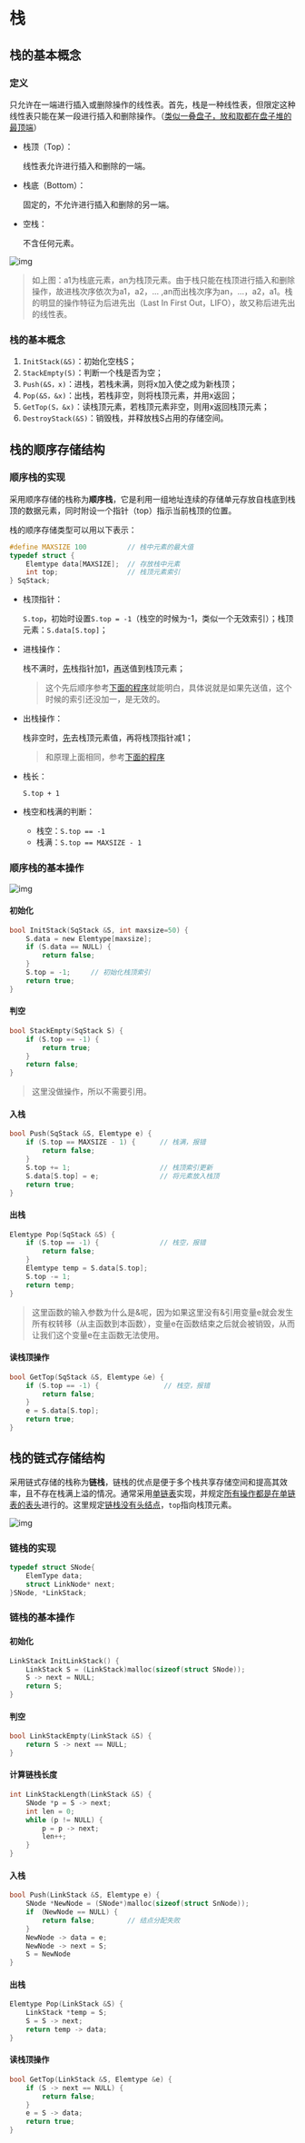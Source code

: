 # 栈

<!-- toc -->

## 栈的基本概念

### 定义

只允许在一端进行插入或删除操作的线性表。首先，栈是一种线性表，但限定这种线性表只能在某一段进行插入和删除操作。（<u>类似一叠盘子，放和取都在盘子堆的最顶端</u>）

* 栈顶（Top）：

  线性表允许进行插入和删除的一端。

* 栈底（Bottom）：

  固定的，不允许进行插入和删除的另一端。

* 空栈：

  不含任何元素。

![img](https://img.sped0nwen.com/image/2023/06/03/xojcwd-0.webp)

> 如上图：a1为栈底元素，an为栈顶元素。由于栈只能在栈顶进行插入和删除操作，故进栈次序依次为a1，a2，... ,an而出栈次序为an，...，a2，a1。栈的明显的操作特征为后进先出（Last In First Out，LIFO），故又称后进先出的线性表。

### 栈的基本概念

1. `InitStack(&S)`：初始化空栈S；
1. `StackEmpty(S)`：判断一个栈是否为空；
1. `Push(&S，x)`：进栈，若栈未满，则将x加入使之成为新栈顶；
1. `Pop(&S，&x)`：出栈，若栈非空，则将栈顶元素，并用x返回；
1. `GetTop(S，&x)`：读栈顶元素，若栈顶元素非空，则用x返回栈顶元素；
1. `DestroyStack(&S)`：销毁栈，并释放栈S占用的存储空间。

## 栈的顺序存储结构

### 顺序栈的实现

采用顺序存储的栈称为**顺序栈**，它是利用一组地址连续的存储单元存放自栈底到栈顶的数据元素，同时附设一个指针（top）指示当前栈顶的位置。

栈的顺序存储类型可以用以下表示：

```c
#define MAXSIZE 100          // 栈中元素的最大值
typedef struct {
    Elemtype data[MAXSIZE];  // 存放栈中元素
    int top;                 // 栈顶元素索引
} SqStack;
```

* 栈顶指针：

  `S.top`，初始时设置`S.top = -1`（栈空的时候为-1，类似一个无效索引）；栈顶元素：`S.data[S.top]`；

* 进栈操作：

  栈不满时，<u>先</u>栈指针加1，<u>再</u>送值到栈顶元素；

  > 这个先后顺序参考[下面的程序](#入栈)就能明白，具体说就是如果先送值，这个时候的索引还没加一，是无效的。

* 出栈操作：

  栈非空时，<u>先</u>去栈顶元素值，再将栈顶指针减1；

  > 和原理上面相同，参考[下面的程序](#出栈)

* 栈长：

  `S.top + 1`

* 栈空和栈满的判断：

  * 栈空：`S.top == -1`
  * 栈满：`S.top == MAXSIZE - 1`

### 顺序栈的基本操作

![img](https://img.sped0nwen.com/image/2023/06/04/sy2n4y-0.webp)

#### 初始化

```c
bool InitStack(SqStack &S, int maxsize=50) {
    S.data = new Elemtype[maxsize];
    if (S.data == NULL) {
        return false;
    }
    S.top = -1;     // 初始化栈顶索引
    return true;
}
```

#### 判空

```c
bool StackEmpty(SqStack S) {
    if (S.top == -1) {
        return true;
    }
    return false;
}
```

> 这里没做操作，所以不需要引用。

#### 入栈

```c
bool Push(SqStack &S, Elemtype e) {
    if (S.top == MAXSIZE - 1) {      // 栈满，报错
        return false;
    }
    S.top += 1;                      // 栈顶索引更新
    S.data[S.top] = e;               // 将元素放入栈顶
    return true;
}
```

#### 出栈

```c
Elemtype Pop(SqStack &S) {
    if (S.top == -1) {               // 栈空，报错
        return false;
    }
    Elemtype temp = S.data[S.top];
    S.top -= 1;
    return temp;
}
```

> 这里函数的输入参数为什么是&呢，因为如果这里没有&引用变量e就会发生所有权转移（从主函数到本函数），变量e在函数结束之后就会被销毁，从而让我们这个变量e在主函数无法使用。

#### 读栈顶操作

```c
bool GetTop(SqStack &S, Elemtype &e) {
    if (S.top == -1) {                // 栈空，报错
        return false;
    }
    e = S.data[S.top];
    return true;
}
```

## 栈的链式存储结构

采用链式存储的栈称为**链栈**，链栈的优点是便于多个栈共享存储空间和提高其效率，且不存在栈满上溢的情况。通常采用<u>单链表</u>实现，并规定<u>所有操作都是在单链表的表头</u>进行的。这里规定<u>链栈没有头结点</u>，`top`指向栈顶元素。

![img](https://img.sped0nwen.com/image/2023/06/04/u7wwsl-0.webp)

### 链栈的实现

```c
typedef struct SNode{
    ElemType data;
    struct LinkNode* next;
}SNode, *LinkStack;
```

### 链栈的基本操作

#### 初始化

```c
LinkStack InitLinkStack() {
    LinkStack S = (LinkStack)malloc(sizeof(struct SNode));
    S -> next = NULL;
    return S;
}
```

#### 判空

```c
bool LinkStackEmpty(LinkStack &S) {
    return S -> next == NULL;
}
```

#### 计算链栈长度

```c
int LinkStackLength(LinkStack &S) {
    SNode *p = S -> next;
    int len = 0;
    while (p != NULL) {
        p = p -> next;
        len++;
    }
}
```

#### 入栈

```c
bool Push(LinkStack &S, Elemtype e) {
    SNode *NewNode = (SNode*)malloc(sizeof(struct SnNode));
    if （NewNode == NULL) {
        return false;        // 结点分配失败
    }
    NewNode -> data = e;
    NewNode -> next = S;
    S = NewNode
}
```

#### 出栈

```c
Elemtype Pop(LinkStack &S) {
    LinkStack *temp = S;
    S = S -> next;
    return temp -> data;
}
```

#### 读栈顶操作

```c
bool GetTop(LinkStack &S, Elemtype &e) {
    if (S -> next == NULL) {
        return false;
    }
    e = S -> data;
    return true;
}
```

